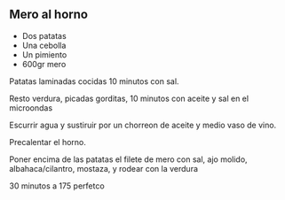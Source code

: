 ## Mero al horno

* Dos patatas
* Una cebolla
* Un pimiento
* 600gr mero

Patatas laminadas cocidas 10 minutos con sal.

Resto verdura, picadas gorditas, 10 minutos con aceite y sal en el microondas

Escurrir agua y sustiruir por un chorreon de aceite y medio vaso de vino.

Precalentar el horno.

Poner encima de las patatas el filete de mero con sal, ajo molido, albahaca/cilantro, mostaza, y rodear con la verdura

30 minutos a 175 perfetco
